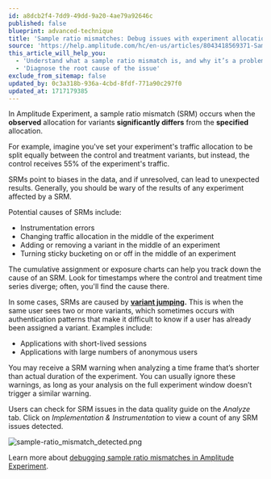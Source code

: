 ```yaml
---
id: a8dcb2f4-7dd9-49dd-9a20-4ae79a92646c
published: false
blueprint: advanced-technique
title: 'Sample ratio mismatches: Debug issues with experiment allocations'
source: 'https://help.amplitude.com/hc/en-us/articles/8043418569371-Sample-ratio-mismatches-Debug-issues-with-experiment-allocations'
this_article_will_help_you:
  - 'Understand what a sample ratio mismatch is, and why it’s a problem'
  - 'Diagnose the root cause of the issue'
exclude_from_sitemap: false
updated_by: 0c3a318b-936a-4cbd-8fdf-771a90c297f0
updated_at: 1717179385
---
```

In Amplitude Experiment, a sample ratio mismatch (SRM) occurs when the **observed** allocation for variants **significantly differs** from the **specified** allocation. 

For example, imagine you've set your experiment's traffic allocation to be split equally between the control and treatment variants, but instead, the control receives 55% of the experiment's traffic. 

SRMs point to biases in the data, and if unresolved, can lead to unexpected results. Generally, you should be wary of the results of any experiment affected by a SRM.

Potential causes of SRMs include:

* Instrumentation errors
* Changing traffic allocation in the middle of the experiment
* Adding or removing a variant in the middle of an experiment
* Turning sticky bucketing on or off in the middle of an experiment

The cumulative assignment or exposure charts can help you track down the cause of an SRM. Look for timestamps where the control and treatment time series diverge; often, you'll find the cause there.

In some cases, SRMs are caused by **[variant jumping](https://www.docs.developers.amplitude.com/experiment/guides/troubleshooting/variant-jumping/).** This is when the same user sees two or more variants, which sometimes occurs with authentication patterns that make it difficult to know if a user has already been assigned a variant. Examples include: 

* Applications with short-lived sessions
* Applications with large numbers of anonymous users

You may receive a SRM warning when analyzing a time frame that’s shorter than actual duration of the experiment. You can usually ignore these warnings, as long as your analysis on the full experiment window doesn’t trigger a similar warning.

Users can check for SRM issues in the data quality guide on the *Analyze* tab. Click on *Implementation & Instrumentation* to view a count of any SRM issues detected. 

![sample-ratio_mismatch_detected.png](/output/img/advanced-techniques/sample-ratio-mismatch-detected-png.png)

Learn more about [debugging sample ratio mismatches in Amplitude Experiment](https://www.docs.developers.amplitude.com/experiment/guides/troubleshooting/sample-ratio-mismatch/).
